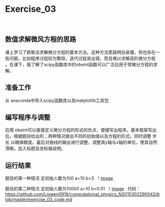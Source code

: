 # **Exercise_03**
 
## 数值求解微风方程的思路
  课上学习了欧勒法求解微分方程的基本方法。这种方法思路明白易懂，但也存在一些问题。比如程序过程较为繁琐，迭代过程易出错，而且难以求解高阶微分方程
。在课下，我了解了scipy函数库中的obeint函数可以广泛应用于常微分方程的求解。
## 准备工作
  从 anaconda中导入scipy函数库以及matplotlib工具包
## 编写程序与调整
  应用 obeint可以直接定义微分方程的形式的优点，便捷写出程序。基本框架写出后，根据题目给出的；两种情况做出不同的初始值以及方程的形式。同时调整
步长 以确保精度。最后对曲线的输出进行调整，调整其y轴与x轴的单位，使其自然清晰。加入标题及坐标轴说明。
## 运行结果
  题目的第一种情况 定初始人数为100 a=10 b=3 
  ！[image](https://github.com/Liowen0918/computational_physics_N2015302290042/case1.png)
  
  
  题目的第二种情况 定初始人数为10000 a=10 b=0.01
  ！[image](https://github.com/Liowen0918/computational_physics_N2015302290042/case2.png)
 
  代码：https://github.com/Liowen0918/computational_physics_N2015302290042/blob/master/exercise_03_code.md
